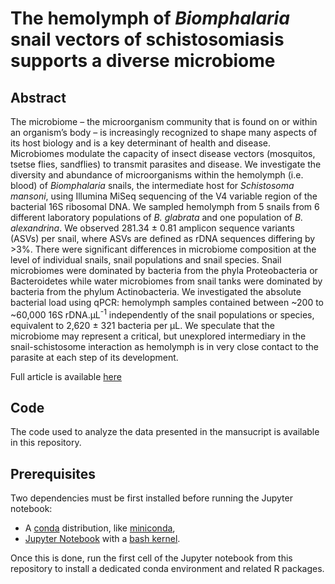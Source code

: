 # The hemolymph of *Biomphalaria* snail vectors of schistosomiasis supports a diverse microbiome

## Abstract
The microbiome – the microorganism community that is found on or within an organism’s body – is increasingly recognized to shape many aspects of its host biology and is a key determinant of health and disease. Microbiomes modulate the capacity of insect disease vectors (mosquitos, tsetse flies, sandflies) to transmit parasites and disease. We investigate the diversity and abundance of microorganisms within the hemolymph (i.e. blood) of *Biomphalaria* snails, the intermediate host for *Schistosoma mansoni*, using Illumina MiSeq sequencing of the V4 variable region of the bacterial 16S ribosomal DNA. We sampled hemolymph from 5 snails from 6 different laboratory populations of *B. glabrata* and one population of *B. alexandrina*. We observed 281.34 ± 0.81 amplicon sequence variants (ASVs) per snail, where ASVs are defined as rDNA sequences differing by >3%. There were significant differences in microbiome composition at the level of individual snails, snail populations and snail species. Snail microbiomes were dominated by bacteria from the phyla Proteobacteria or Bacteroidetes while water microbiomes from snail tanks were dominated by bacteria from the phylum Actinobacteria. We investigated the absolute bacterial load using qPCR: hemolymph samples contained between ~200 to ~60,000 16S rDNA.µL<sup>-1</sup> independently of the snail populations or species, equivalent to 2,620 ± 321 bacteria per µL. We speculate that the microbiome may represent a critical, but unexplored intermediary in the snail-schistosome interaction as hemolymph is in very close contact to the parasite at each step of its development.

Full article is available [here](https://doi.org/XX)

## Code

The code used to analyze the data presented in the mansucript is available in this repository.

## Prerequisites

Two dependencies must be first installed before running the Jupyter notebook:
* A [conda](https://docs.conda.io/en/latest/) distribution, like [miniconda](https://docs.conda.io/en/latest/miniconda.html),
* [Jupyter Notebook](https://jupyter.readthedocs.io/en/latest/install.html) with a [bash kernel](https://github.com/takluyver/bash_kernel).

Once this is done, run the first cell of the Jupyter notebook from this repository to install a dedicated conda environment and related R packages.
